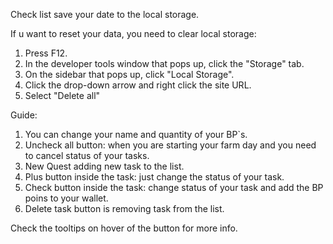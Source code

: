 Check list save your date to the local storage.

If u want to reset your data, you need to clear local storage:
1. Press F12.
2. In the developer tools window that pops up, click the "Storage" tab.
3. On the sidebar that pops up, click "Local Storage".
4. Click the drop-down arrow and right click the site URL.
5. Select "Delete all"

Guide:
1. You can change your name and quantity of your BP`s.
2. Uncheck all button: when you are starting your farm day and you need to cancel status of your tasks.
3. New Quest adding new task to the list.
4. Plus button inside the task: just change the status of your task.
5. Check button inside the task: change status of your task and add the BP poins to your wallet.
6. Delete task button is removing task from the list.

Check the tooltips on hover of the button for more info.
